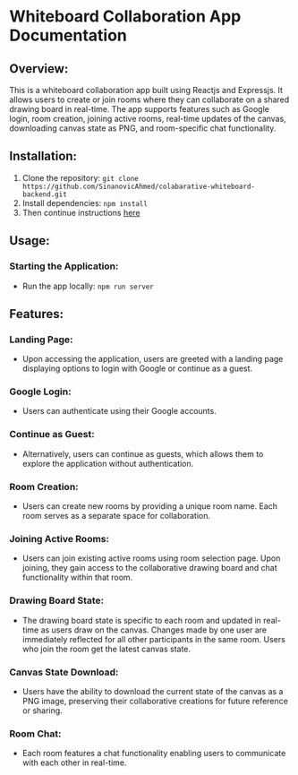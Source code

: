 # Whiteboard Collaboration App Documentation

## Overview:
This is a whiteboard collaboration app built using Reactjs and Expressjs. It allows users to create or join rooms where they can collaborate on a shared drawing board in real-time. The app supports features such as Google login, room creation, joining active rooms, real-time updates of the canvas, downloading canvas state as PNG, and room-specific chat functionality.

## Installation:
1. Clone the repository: `git clone https://github.com/SinanovicAhmed/colabarative-whiteboard-backend.git`
2. Install dependencies: `npm install`
3. Then continue instructions [here](https://github.com/SinanovicAhmed/colabarative-whiteboard)

## Usage:
### Starting the Application:
- Run the app locally: `npm run server`

## Features:
### Landing Page:
- Upon accessing the application, users are greeted with a landing page displaying options to login with Google or continue as a guest.

### Google Login:
- Users can authenticate using their Google accounts.

### Continue as Guest:
- Alternatively, users can continue as guests, which allows them to explore the application without authentication.

### Room Creation:
- Users can create new rooms by providing a unique room name. Each room serves as a separate space for collaboration.

### Joining Active Rooms:
- Users can join existing active rooms using room selection page. Upon joining, they gain access to the collaborative drawing board and chat functionality within that room.

### Drawing Board State:
- The drawing board state is specific to each room and updated in real-time as users draw on the canvas. Changes made by one user are immediately reflected for all other participants in the same room. Users who join the room get the latest canvas state.

### Canvas State Download:
- Users have the ability to download the current state of the canvas as a PNG image, preserving their collaborative creations for future reference or sharing.

### Room Chat:
- Each room features a chat functionality enabling users to communicate with each other in real-time.
